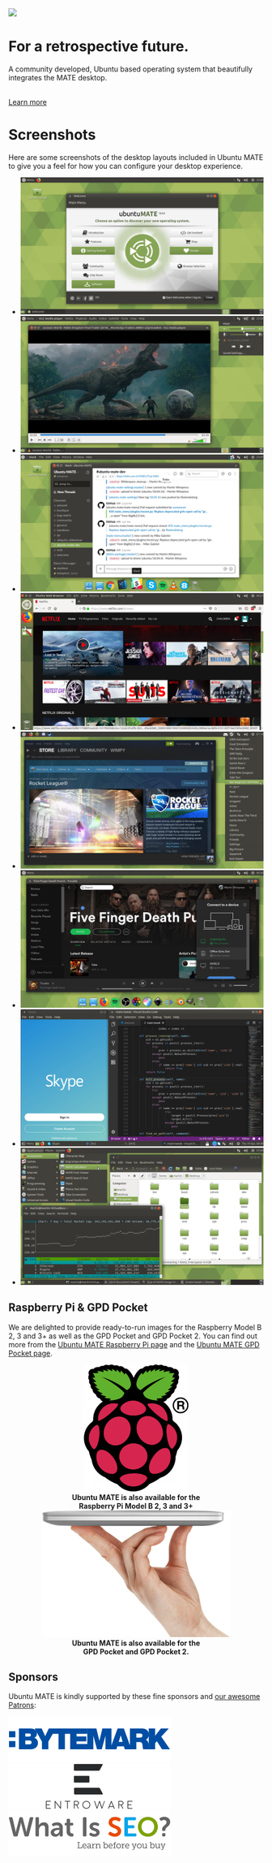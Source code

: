 <!--
.. title: Ubuntu MATE
.. slug: index
.. date: 2014-06-10 23:01:09 UTC
.. tags: Ubuntu,MATE
.. link:
.. description:
.. type: text
.. hidetitle: true
-->

<div id="ubuntu-mate-triangles">
    <div id="ubuntu-mate-triangles-overlay" class="row">
        <div id="welcome-1" class="greetings col-md-6 col-md-offset-3 col-sm-8 col-sm-offset-2 col-xs-11">
            <img class="hidden-xs" src="/assets/img/logos/ubuntu-mate.svg" />
            <div class="description">
                <h1>For a retrospective future.</h1>
                <p>A community developed, Ubuntu based operating system that beautifully integrates the MATE desktop.</p>
                <br>
                <a href="/about/" class="btn btn-primary btn-lg">Learn more</a>
            </div>
        </div>
    </div>
</div>

<div id="ubuntu-mate-triangles-block"></div>
<link href="/assets/css/ubuntu-mate-triangles.css" rel="stylesheet" type="text/css">
<script src="/assets/js/jquery-1.12.2.min.js"></script>
<script src="/assets/js/ubuntu-mate-triangles.js"></script>

# Screenshots

Here are some screenshots of the desktop layouts included in Ubuntu MATE
to give you a feel for how you can configure your desktop experience.

<!-- Outer wrapper for presentation only, this can be anything you like -->
<div align="center">
<div id="banner-fade">
  <!-- start Basic Jquery Slider -->
  <ul class="bjqs">
    <li><a class="image-reference" href="/gallery/Screenshots/01_familiar.png"><img src="/gallery/Screenshots/01_familiar.png" title="Familiar - the default experience, a familiar two panel layout with a searchable menu"></a></li>
    <li><a class="image-reference" href="/gallery/Screenshots/02_contemporary.png"><img src="/gallery/Screenshots/02_contemporary.png" title="Contemporary - modernised two panel layout featuring a searchable menu with global menus"></a></li>
    <li><a class="image-reference" href="/gallery/Screenshots/03_cupertino.png"><img src="/gallery/Screenshots/03_cupertino.png" title="Cupertino - a dock and top panel with searchable launcher and global menus similar to macOS"></a></li>
    <li><a class="image-reference" href="/gallery/Screenshots/04_mutiny.png"><img src="/gallery/Screenshots/04_mutiny.png" title="Mutiny - application dock, searchable launcher and global menus similar to Unity 7"></a></li>
    <li><a class="image-reference" href="/gallery/Screenshots/05_netbook.png"><img src="/gallery/Screenshots/05_netbook.png" title="Netbook - a compact, single top panel layout, ideal for small screens"></a></li>
    <li><a class="image-reference" href="/gallery/Screenshots/06_pantheon.png"><img src="/gallery/Screenshots/06_pantheon.png" title="Pantheon - a dock and top panel with a searchable menu"></a></li>
    <li><a class="image-reference" href="/gallery/Screenshots/07_redmond.png"><img src="/gallery/Screenshots/07_redmond.png" title="Redmond - single bottom panel with a searchable menu, similar to the taskbar in Windows"></a></li>
    <li><a class="image-reference" href="/gallery/Screenshots/08_traditional.png"><img src="/gallery/Screenshots/08_traditional.png" title="Traditional - two panel layout featuring the iconic 'Applications, Places, System' menu"></a></li>
  </ul>
  <!-- end Basic jQuery Slider -->
</div>
<!-- End outer wrapper -->
</div>
<script src="/assets/js/jquery.min.js"></script>
<script src="/assets/js/bjqs-1.3.min.js"></script>
<script>
    jQuery(document).ready(function($) {
    $('#banner-fade').bjqs({
        width : 852,
        height : 480,
        animspeed : 5000,
        responsive : true,
        usecaptions : false
    });
});
</script>

## Raspberry Pi & GPD Pocket

We are delighted to provide ready-to-run images for the Raspberry Model B
2, 3 and 3+ as well as the GPD Pocket and GPD Pocket 2. You can find out
more from the [Ubuntu MATE Raspberry Pi page](/raspberry-pi/) and the
[Ubuntu MATE GPD Pocket page](/gpd-pocket/).

<div class="row">
  <div class="col-xs-6">
    <div class="well bs-component" align="center">
      <a href="/raspberry-pi/"><img class="centered" src="/images/logos/raspberry-pi.png" alt="Raspberry Pi" /></a><br />
      <b>Ubuntu MATE is also available for the<br />Raspberry Pi Model B 2, 3 and 3+</b>
    </div>
  </div>
  <div class="col-xs-6">
    <div class="well bs-component" align="center">
      <a href="/gpd-pocket/"><img class="centered" src="/images/logos/gpd-pocket2.png" alt="GPD Pocket" /></a><br />
      <b>Ubuntu MATE is also available for the<br />GPD Pocket and GPD Pocket 2.</b>
    </div>
  </div>
</div>


## Sponsors

Ubuntu MATE is kindly supported by these fine sponsors and [our awesome Patrons](https://www.patreon.com/ubuntu_mate):

<div class="row">
  <div class="col-xs-6">
    <div class="well bs-component">
    <a href="https://www.bytemark.co.uk/r/ubuntu-mate/"><img class="centered" src="/images/sponsors/bytemark.png" alt="Bytemark" /></a>
    </div>
  </div>
  <div class="col-xs-6">
    <div class="well bs-component">
    <a href="https://entroware.com"><img class="centered" src="/images/sponsors/entroware.png" alt="Entroware" /></a>
    </div>
  </div>
</div>

<div class="row">
  <div class="col-xs-6">
    <!-- VJ -->
    <div class="well bs-component">
    <a href="http://www.whatisseo.com/"><img class="centered" src="/images/sponsors/whatisseo.png" alt="What is SEO?" /></a>
    </div>
  </div>
</div>
